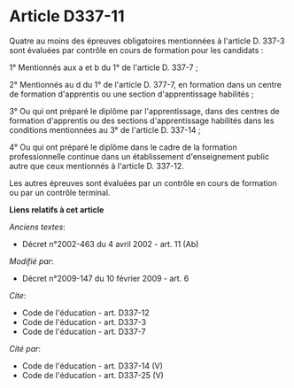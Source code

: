 # Article D337-11

Quatre au moins des épreuves obligatoires mentionnées à l'article D. 337-3 sont évaluées par contrôle en cours de formation
pour les candidats : 

1° Mentionnés aux a et b du 1° de l'article D. 337-7 ; 

2° Mentionnés au d du 1° de l'article D. 377-7, en formation dans un centre de formation d'apprentis ou une section
d'apprentissage habilités ; 

3° Ou qui ont préparé le diplôme par l'apprentissage, dans des centres de formation d'apprentis ou des sections
d'apprentissage habilités dans les conditions mentionnées au 3° de l'article D. 337-14 ; 

4° Ou qui ont préparé le diplôme dans le cadre de la formation professionnelle continue dans un établissement d'enseignement
public autre que ceux mentionnés à l'article D. 337-12. 

Les autres épreuves sont évaluées par un contrôle en cours de formation ou par un contrôle terminal.

**Liens relatifs à cet article**

_Anciens textes_:

  - Décret n°2002-463 du 4 avril 2002 - art. 11 (Ab)

_Modifié par_:

  - Décret n°2009-147 du 10 février 2009 - art. 6

_Cite_:

  - Code de l'éducation - art. D337-12
  - Code de l'éducation - art. D337-3
  - Code de l'éducation - art. D337-7

_Cité par_:

  - Code de l'éducation - art. D337-14 (V)
  - Code de l'éducation - art. D337-25 (V)
